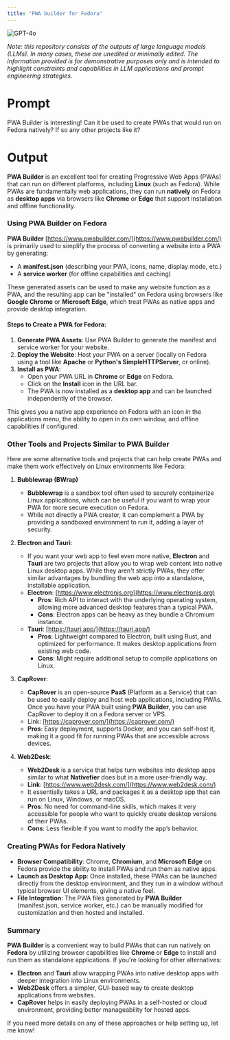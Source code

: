 ```yaml
---
title: "PWA builder for Fedora"
---
```

![GPT-4o](https://img.shields.io/badge/GPT--4o-3333FF?style=for-the-badge&logo=openai&logoColor=white)



*Note: this repository consists of the outputs of large language models (LLMs). In many cases, these are unedited or minimally edited. The information provided is for demonstrative purposes only and is intended to highlight constraints and capabilities in LLM applications and prompt engineering strategies.*


# Prompt

PWA Builder is interesting! Can it be used to create PWAs that would run on Fedora natively? If so any other projects like it?

# Output

**PWA Builder** is an excellent tool for creating Progressive Web Apps (PWAs) that can run on different platforms, including **Linux** (such as Fedora). While PWAs are fundamentally web applications, they can run **natively** on Fedora as **desktop apps** via browsers like **Chrome** or **Edge** that support installation and offline functionality.

### Using PWA Builder on Fedora
**PWA Builder** [https://www.pwabuilder.com/](https://www.pwabuilder.com/) is primarily used to simplify the process of converting a website into a PWA by generating:
- A **manifest.json** (describing your PWA, icons, name, display mode, etc.)
- A **service worker** (for offline capabilities and caching)

These generated assets can be used to make any website function as a PWA, and the resulting app can be "installed" on Fedora using browsers like **Google Chrome** or **Microsoft Edge**, which treat PWAs as native apps and provide desktop integration.

#### Steps to Create a PWA for Fedora:
1. **Generate PWA Assets**: Use PWA Builder to generate the manifest and service worker for your website.
2. **Deploy the Website**: Host your PWA on a server (locally on Fedora using a tool like **Apache** or **Python's SimpleHTTPServer**, or online).
3. **Install as PWA**:
   - Open your PWA URL in **Chrome** or **Edge** on Fedora.
   - Click on the **Install** icon in the URL bar.
   - The PWA is now installed as a **desktop app** and can be launched independently of the browser.
  
This gives you a native app experience on Fedora with an icon in the applications menu, the ability to open in its own window, and offline capabilities if configured.

### Other Tools and Projects Similar to PWA Builder
Here are some alternative tools and projects that can help create PWAs and make them work effectively on Linux environments like Fedora:

1. **Bubblewrap (BWrap)**
   - **Bubblewrap** is a sandbox tool often used to securely containerize Linux applications, which can be useful if you want to wrap your PWA for more secure execution on Fedora.
   - While not directly a PWA creator, it can complement a PWA by providing a sandboxed environment to run it, adding a layer of security.

2. **Electron and Tauri**:
   - If you want your web app to feel even more native, **Electron** and **Tauri** are two projects that allow you to wrap web content into native Linux desktop apps. While they aren't strictly PWAs, they offer similar advantages by bundling the web app into a standalone, installable application.
   - **Electron**: [https://www.electronjs.org](https://www.electronjs.org)
     - **Pros**: Rich API to interact with the underlying operating system, allowing more advanced desktop features than a typical PWA.
     - **Cons**: Electron apps can be heavy as they bundle a Chromium instance.
   - **Tauri**: [https://tauri.app/](https://tauri.app/)
     - **Pros**: Lightweight compared to Electron, built using Rust, and optimized for performance. It makes desktop applications from existing web code.
     - **Cons**: Might require additional setup to compile applications on Linux.

3. **CapRover**:
   - **CapRover** is an open-source **PaaS** (Platform as a Service) that can be used to easily deploy and host web applications, including PWAs. Once you have your PWA built using **PWA Builder**, you can use CapRover to deploy it on a Fedora server or VPS.
   - Link: [https://caprover.com/](https://caprover.com/)
   - **Pros**: Easy deployment, supports Docker, and you can self-host it, making it a good fit for running PWAs that are accessible across devices.

4. **Web2Desk**:
   - **Web2Desk** is a service that helps turn websites into desktop apps similar to what **Nativefier** does but in a more user-friendly way.
   - **Link**: [https://www.web2desk.com/](https://www.web2desk.com/)
   - It essentially takes a URL and packages it as a desktop app that can run on Linux, Windows, or macOS.
   - **Pros**: No need for command-line skills, which makes it very accessible for people who want to quickly create desktop versions of their PWAs.
   - **Cons**: Less flexible if you want to modify the app’s behavior.

### Creating PWAs for Fedora Natively
- **Browser Compatibility**: Chrome, **Chromium**, and **Microsoft Edge** on Fedora provide the ability to install PWAs and run them as native apps.
- **Launch as Desktop App**: Once installed, these PWAs can be launched directly from the desktop environment, and they run in a window without typical browser UI elements, giving a native feel.
- **File Integration**: The PWA files generated by **PWA Builder** (manifest.json, service worker, etc.) can be manually modified for customization and then hosted and installed.

### Summary
**PWA Builder** is a convenient way to build PWAs that can run natively on **Fedora** by utilizing browser capabilities like **Chrome** or **Edge** to install and run them as standalone applications. If you're looking for other alternatives:
- **Electron** and **Tauri** allow wrapping PWAs into native desktop apps with deeper integration into Linux environments.
- **Web2Desk** offers a simpler, GUI-based way to create desktop applications from websites.
- **CapRover** helps in easily deploying PWAs in a self-hosted or cloud environment, providing better manageability for hosted apps.

If you need more details on any of these approaches or help setting up, let me know!